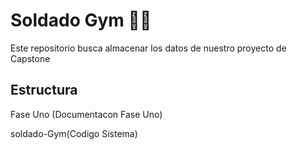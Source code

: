 # Soldado Gym 💪🏼

Este repositorio busca almacenar los datos de nuestro proyecto de Capstone 

## Estructura
Fase Uno (Documentacon Fase Uno)

soldado-Gym(Codigo Sistema)

